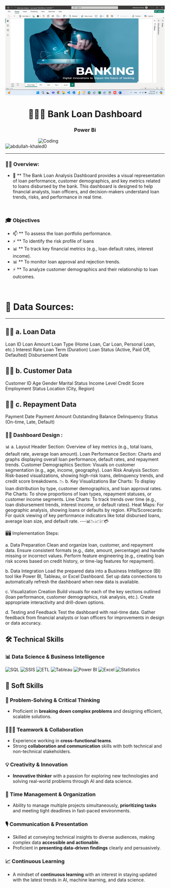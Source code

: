![MasterHead](https://github.com/mohamedeways/Bank-Loan/blob/main/Screens/Screenshot%20(162).png)
<h1 align="center">💪🏦💸 Bank Loan Dashboard</h1>
<h3 align="center">Power Bi</h3>

<img align="right" alt="Coding" width="400" src="https://img.freepik.com/free-photo/front-view-finance-business-elements-assortment_23-2148793759.jpg" />

<p align="left"> 
  <img src="https://komarev.com/ghpvc/?username=abdullah-khaled0&label=Profile%20views&color=0e75b6&style=flat" alt="abdullah-khaled0" /> 
</p>

---

### 👨‍💻 Overview:
  
- 💬 ** The Bank Loan Analysis Dashboard provides a visual representation of loan performance, customer demographics, and key metrics related to loans disbursed by the bank. This dashboard is designed to help financial analysts, loan officers, and decision-makers understand loan trends, risks, and performance in real time.



<br>

### 🎓 Objectives
- 📫 ** To assess the loan portfolio performance.
- ⚡ ** To identify the risk profile of loans
- 📊 ** To track key financial metrics (e.g., loan default rates, interest income).
- 📊 ** To monitor loan approval and rejection trends.
- ⚡ ** To analyze customer demographics and their relationship to loan outcomes.
<br>

# 💼  Data Sources: 
---

## 🧑‍💻 a. Loan Data
Loan ID
Loan Amount
Loan Type (Home Loan, Car Loan, Personal Loan, etc.)
Interest Rate
Loan Term (Duration)
Loan Status (Active, Paid Off, Defaulted)
Disbursement Date
## 🧑‍💻 b. Customer Data
Customer ID
Age
Gender
Marital Status
Income Level
Credit Score
Employment Status
Location (City, Region)
## 🧑‍💻 c. Repayment Data
Payment Date
Payment Amount
Outstanding Balance
Delinquency Status (On-time, Late, Default)

### 👨‍💻  Dashboard Design :

📊  a. Layout
Header Section: Overview of key metrics (e.g., total loans, default rate, average loan amount).
Loan Performance Section: Charts and graphs displaying overall loan performance, default rates, and repayment trends.
Customer Demographics Section: Visuals on customer segmentation (e.g., age, income, geography).
Loan Risk Analysis Section: Risk-based visualizations, showing high-risk loans, delinquency trends, and credit score breakdowns.
📉 b. Key Visualizations
Bar Charts: To display loan distribution by type, customer demographics, and loan approval rates.
Pie Charts: To show proportions of loan types, repayment statuses, or customer income segments.
Line Charts: To track trends over time (e.g., loan disbursement trends, interest income, or default rates).
Heat Maps: For geographic analysis, showing loans or defaults by region.
KPIs/Scorecards: For quick viewing of key performance indicators like total disbursed loans, average loan size, and default rate.
---📊📉📈💹💳


🖥️🖥️ Implementation Steps:

a. Data Preparation
Clean and organize loan, customer, and repayment data.
Ensure consistent formats (e.g., date, amount, percentage) and handle missing or incorrect values.
Perform feature engineering (e.g., creating loan risk scores based on credit history, or time-lag features for repayment).

b. Data Integration
Load the prepared data into a Business Intelligence (BI) tool like Power BI, Tableau, or Excel Dashboard.
Set up data connections to automatically refresh the dashboard when new data is available.

c. Visualization Creation
Build visuals for each of the key sections outlined (loan performance, customer demographics, risk analysis, etc.).
Create appropriate interactivity and drill-down options.

d. Testing and Feedback
Test the dashboard with real-time data.
Gather feedback from financial analysts or loan officers for improvements in design or data accuracy.

## 🛠️ Technical Skills


### 📊 Data Science & Business Intelligence
![SQL](https://img.shields.io/badge/SQL-4479A1?style=flat&logo=microsoft-sql-server&logoColor=white)
![SSIS](https://img.shields.io/badge/SSIS-FF2C20?style=flat&logo=microsoft&logoColor=white)
![ETL](https://img.shields.io/badge/ETL-FE7A16?style=flat&logo=etl&logoColor=white)
![Tableau](https://img.shields.io/badge/Tableau-E97627?style=flat&logo=tableau&logoColor=white)
![Power BI](https://img.shields.io/badge/Power%20BI-F2C811?style=flat&logo=power-bi&logoColor=white)
![Excel](https://img.shields.io/badge/Excel-217346?style=flat&logo=microsoft-excel&logoColor=white)
![Statistics](https://img.shields.io/badge/Statistics-4B0082?style=flat&logo=statistics&logoColor=white)


## 🌟 Soft Skills

### 🎯 Problem-Solving & Critical Thinking
- Proficient in **breaking down complex problems** and designing efficient, scalable solutions.

### 🧑‍🤝‍🧑 Teamwork & Collaboration
- Experience working in **cross-functional teams**.
- Strong **collaboration and communication** skills with both technical and non-technical stakeholders.

### 💡 Creativity & Innovation
- **Innovative thinker** with a passion for exploring new technologies and solving real-world problems through AI and data science.

### 📅 Time Management & Organization
- Ability to manage multiple projects simultaneously, **prioritizing tasks** and meeting tight deadlines in fast-paced environments.

### 🎙️ Communication & Presentation
- Skilled at conveying technical insights to diverse audiences, making complex data **accessible and actionable**.
- Proficient in **presenting data-driven findings** clearly and persuasively.

### 📈 Continuous Learning
- A mindset of **continuous learning** with an interest in staying updated with the latest trends in AI, machine learning, and data science.
